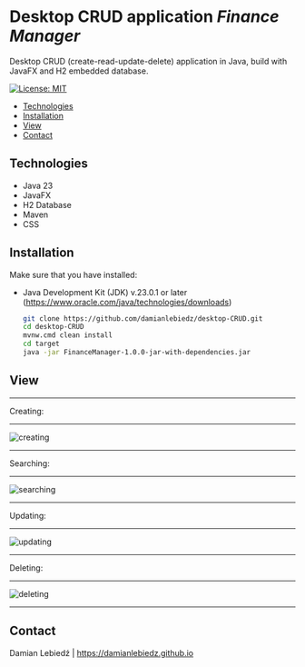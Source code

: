 # Desktop CRUD application ***Finance Manager***

Desktop CRUD (create-read-update-delete) application in Java, build with JavaFX and H2 embedded database.

[![License: MIT](https://img.shields.io/badge/License-MIT-yellow.svg)](https://opensource.org/licenses/MIT)

- [Technologies](#technologies)
- [Installation](#installation)
- [View](#view)
- [Contact](#contact)

## Technologies
- Java 23
- JavaFX
- H2 Database
- Maven
- CSS

## Installation

Make sure that you have installed:
- Java Development Kit (JDK) v.23.0.1 or later (https://www.oracle.com/java/technologies/downloads)

   ```bash
   git clone https://github.com/damianlebiedz/desktop-CRUD.git
   cd desktop-CRUD
   mvnw.cmd clean install
   cd target
   java -jar FinanceManager-1.0.0-jar-with-dependencies.jar
   ```
   
## View

***
Creating:
***
![creating](https://github.com/user-attachments/assets/e7c5dfe6-11a9-47b1-91f8-abf0f9eae1af)
***
Searching:
***
![searching](https://github.com/user-attachments/assets/34728b43-17a5-4c2e-b2e8-674547857e69)
***
Updating:
***
![updating](https://github.com/user-attachments/assets/a616be1f-e35e-4270-99a3-2afa80e4305d)
***
Deleting:
***
![deleting](https://github.com/user-attachments/assets/0a309b83-88e9-4c8f-b81f-29643a4cc506)
***

## Contact
Damian Lebiedź | 
https://damianlebiedz.github.io
